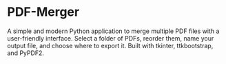 # PDF-Merger
A simple and modern Python application to merge multiple PDF files with a user-friendly interface. Select a folder of PDFs, reorder them, name your output file, and choose where to export it. Built with tkinter, ttkbootstrap, and PyPDF2.
